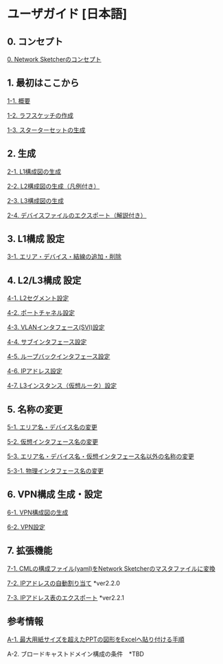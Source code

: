 # ユーザガイド [日本語]

## 0. コンセプト
[0. Network Sketcherのコンセプト](https://github.com/cisco-open/network-sketcher/blob/main/User_Guide/Japanese/0-1.Network%20Sketcher%E3%82%B3%E3%83%B3%E3%82%BB%E3%83%97%E3%83%88%20.pdf)

## 1. 最初はここから
[1-1. 概要](https://github.com/cisco-open/network-sketcher/blob/main/User_Guide/Japanese/1-1.%20Network%20Sketcher%20DX%E3%81%A8%E3%81%AF.pdf)

[1-2. ラフスケッチの作成](https://github.com/cisco-open/network-sketcher/blob/main/User_Guide/Japanese/1-2.%20%E3%83%A9%E3%83%95%E3%82%B9%E3%82%B1%E3%83%83%E3%83%81%E3%81%AE%E4%BD%9C%E6%88%90.pdf)

[1-3. スターターセットの生成](https://github.com/cisco-open/network-sketcher/blob/main/User_Guide/Japanese/1-3.%20%E3%82%B9%E3%82%BF%E3%83%BC%E3%82%BF%E3%83%BC%E3%82%BB%E3%83%83%E3%83%88%E3%81%AE%E7%94%9F%E6%88%90.pdf)



## 2. 生成

[2-1. L1構成図の生成](https://github.com/cisco-open/network-sketcher/blob/main/User_Guide/Japanese/2-1.%20L1%E6%A7%8B%E6%88%90%E5%9B%B3%E3%81%AE%E7%94%9F%E6%88%90.pdf)

[2-2. L2構成図の生成（凡例付き）](https://github.com/cisco-open/network-sketcher/blob/main/User_Guide/Japanese/2-2.%20L2%E6%A7%8B%E6%88%90%E5%9B%B3%E3%81%AE%E7%94%9F%E6%88%90.pdf)

[2-3. L3構成図の生成](https://github.com/cisco-open/network-sketcher/blob/main/User_Guide/Japanese/2-3.%20L3%E6%A7%8B%E6%88%90%E5%9B%B3%E3%81%AE%E7%94%9F%E6%88%90.pdf)

[2-4. デバイスファイルのエクスポート（解説付き）](https://github.com/cisco-open/network-sketcher/blob/main/User_Guide/Japanese/2-4.%20%E3%83%87%E3%83%90%E3%82%A4%E3%82%B9%E3%83%95%E3%82%A1%E3%82%A4%E3%83%AB%E3%81%AE%E3%82%A8%E3%82%AF%E3%82%B9%E3%83%9D%E3%83%BC%E3%83%88.pdf)


## 3. L1構成 設定

[3-1. エリア・デバイス・結線の追加・削除](https://github.com/cisco-open/network-sketcher/blob/main/User_Guide/Japanese/3-1.%20%E3%82%A8%E3%83%AA%E3%82%A2%E3%83%BB%E3%83%87%E3%83%90%E3%82%A4%E3%82%B9%E3%83%BB%E7%B5%90%E7%B7%9A%E3%81%AE%E8%BF%BD%E5%8A%A0%E3%83%BB%E5%89%8A%E9%99%A4.pdf)



## 4. L2/L3構成 設定

[4-1. L2セグメント設定](https://github.com/cisco-open/network-sketcher/blob/main/User_Guide/Japanese/4-1.%20L2%E3%82%BB%E3%82%B0%E3%83%A1%E3%83%B3%E3%83%88%E8%A8%AD%E5%AE%9A.pdf)

[4-2. ポートチャネル設定](https://github.com/cisco-open/network-sketcher/blob/main/User_Guide/Japanese/4-2.%20%E3%83%9D%E3%83%BC%E3%83%88%E3%83%81%E3%83%A3%E3%83%8D%E3%83%AB%E8%A8%AD%E5%AE%9A.pdf)

[4-3. VLANインタフェース(SVI)設定](https://github.com/cisco-open/network-sketcher/blob/main/User_Guide/Japanese/4-3.%20VLAN%E3%82%A4%E3%83%B3%E3%82%BF%E3%83%95%E3%82%A7%E3%83%BC%E3%82%B9(SVI)%E8%A8%AD%E5%AE%9A.pdf)

[4-4. サブインタフェース設定](https://github.com/cisco-open/network-sketcher/blob/main/User_Guide/Japanese/4-4.%20%E3%82%B5%E3%83%96%E3%82%A4%E3%83%B3%E3%82%BF%E3%83%95%E3%82%A7%E3%83%BC%E3%82%B9%E8%A8%AD%E5%AE%9A.pdf)

[4-5. ループバックインタフェース設定](https://github.com/cisco-open/network-sketcher/blob/main/User_Guide/Japanese/4-5.%20%E3%83%AB%E3%83%BC%E3%83%97%E3%83%90%E3%83%83%E3%82%AF%E3%82%A4%E3%83%B3%E3%82%BF%E3%83%95%E3%82%A7%E3%83%BC%E3%82%B9%E8%A8%AD%E5%AE%9A.pdf)

[4-6. IPアドレス設定](https://github.com/cisco-open/network-sketcher/blob/main/User_Guide/Japanese/4-6.%20IP%E3%82%A2%E3%83%89%E3%83%AC%E3%82%B9%E8%A8%AD%E5%AE%9A.pdf)

[4-7. L3インスタンス（仮想ルータ）設定](https://github.com/cisco-open/network-sketcher/blob/main/User_Guide/Japanese/4-7.%20L3%E3%82%A4%E3%83%B3%E3%82%B9%E3%82%BF%E3%83%B3%E3%82%B9%EF%BC%88%E4%BB%AE%E6%83%B3%E3%83%AB%E3%83%BC%E3%82%BF%EF%BC%89%E8%A8%AD%E5%AE%9A.pdf)



## 5. 名称の変更

[5-1. エリア名・デバイス名の変更](https://github.com/cisco-open/network-sketcher/blob/main/User_Guide/Japanese/5-1.%20%E3%82%A8%E3%83%AA%E3%82%A2%E5%90%8D%E3%83%BB%E3%83%87%E3%83%90%E3%82%A4%E3%82%B9%E5%90%8D%E3%81%AE%E5%A4%89%E6%9B%B4.pdf)

[5-2. 仮想インタフェース名の変更](https://github.com/cisco-open/network-sketcher/blob/main/User_Guide/Japanese/5-2.%20%E4%BB%AE%E6%83%B3%E3%82%A4%E3%83%B3%E3%82%BF%E3%83%95%E3%82%A7%E3%83%BC%E3%82%B9%E5%90%8D%E3%81%AE%E5%A4%89%E6%9B%B4.pdf)

[5-3. エリア名・デバイス名・仮想インタフェース名以外の名称の変更](https://github.com/cisco-open/network-sketcher/blob/main/User_Guide/Japanese/5-3.%E3%82%A8%E3%83%AA%E3%82%A2%E5%90%8D%E3%83%BB%E3%83%87%E3%83%90%E3%82%A4%E3%82%B9%E5%90%8D%E3%83%BB%E4%BB%AE%E6%83%B3%E3%82%A4%E3%83%B3%E3%82%BF%E3%83%95%E3%82%A7%E3%83%BC%E3%82%B9%E5%90%8D%E4%BB%A5%E5%A4%96%E3%81%AE%E5%90%8D%E7%A7%B0%E3%81%AE%E5%A4%89%E6%9B%B4.pdf)

[5-3-1. 物理インタフェース名の変更](https://github.com/cisco-open/network-sketcher/blob/main/User_Guide/Japanese/5-3-1.%20%E7%89%A9%E7%90%86%E3%82%A4%E3%83%B3%E3%82%BF%E3%83%95%E3%82%A7%E3%83%BC%E3%82%B9%E5%90%8D%E3%81%AE%E5%A4%89%E6%9B%B4.pdf)

## 6. VPN構成 生成・設定
[6-1. VPN構成図の生成](https://github.com/cisco-open/network-sketcher/blob/main/User_Guide/Japanese/6-1.%20VPN%E6%A7%8B%E6%88%90%E5%9B%B3%E3%81%AE%E7%94%9F%E6%88%90.md) 

[6-2. VPN設定](https://github.com/cisco-open/network-sketcher/blob/main/User_Guide/Japanese/6-2.VPN%E8%A8%AD%E5%AE%9A.md)


## 7. 拡張機能
[7-1. CMLの構成ファイル(yaml)をNetwork Sketcherのマスタファイルに変換](https://github.com/cisco-open/network-sketcher/blob/main/User_Guide/Japanese/7-1.%20CML%E3%81%AE%E6%A7%8B%E6%88%90%E3%83%95%E3%82%A1%E3%82%A4%E3%83%AB(yaml)%E3%82%92Network%20Sketcher%E3%81%AE%E3%83%9E%E3%82%B9%E3%82%BF%E3%83%95%E3%82%A1%E3%82%A4%E3%83%AB%E3%81%AB%E5%A4%89%E6%8F%9B.md) 

[7-2. IPアドレスの自動割り当て](https://github.com/cisco-open/network-sketcher/blob/main/User_Guide/Japanese/7-2.%20IP%E3%82%A2%E3%83%89%E3%83%AC%E3%82%B9%E3%81%AE%E8%87%AA%E5%8B%95%E5%89%B2%E3%82%8A%E5%BD%93%E3%81%A6.md) *ver2.2.0

[7-3. IPアドレス表のエクスポート](https://github.com/cisco-open/network-sketcher/blob/main/User_Guide/Japanese/7-3.%20IP%E3%82%A2%E3%83%89%E3%83%AC%E3%82%B9%E8%A1%A8%E3%81%AE%E3%82%A8%E3%82%AF%E3%82%B9%E3%83%9D%E3%83%BC%E3%83%88.md)  *ver2.2.1

## 参考情報
[A-1. 最大用紙サイズを超えたPPTの図形をExcelへ貼り付ける手順](https://github.com/cisco-open/network-sketcher/blob/main/User_Guide/Japanese/A-1.%20%E6%9C%80%E5%A4%A7%E7%94%A8%E7%B4%99%E3%82%B5%E3%82%A4%E3%82%BA%E3%82%92%E8%B6%85%E3%81%88%E3%81%9FPPT%E3%81%AE%E5%9B%B3%E5%BD%A2%E3%82%92Excel%E3%81%B8%E8%B2%BC%E3%82%8A%E4%BB%98%E3%81%91%E3%82%8B%E6%89%8B%E9%A0%86.md)

A-2. ブロードキャストドメイン構成の条件　*TBD
